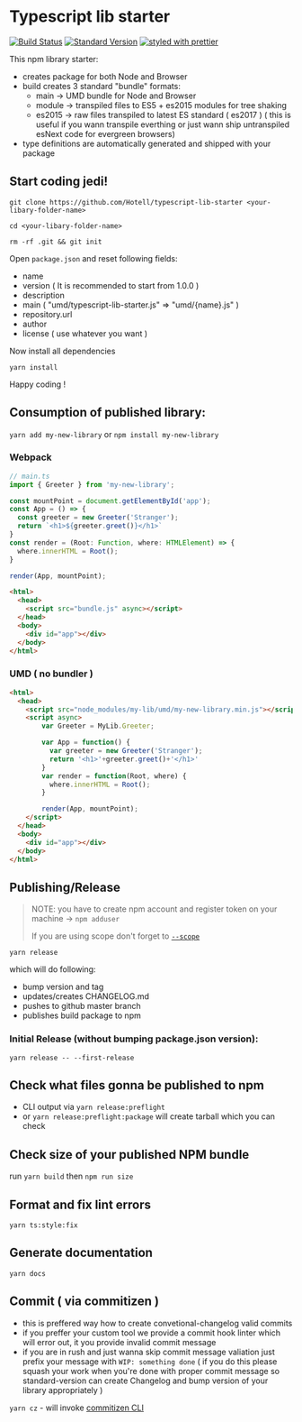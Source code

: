 # Typescript lib starter

[![Build Status](https://travis-ci.org/Hotell/typescript-lib-starter.svg?branch=master)](https://travis-ci.org/Hotell/typescript-lib-starter)
[![Standard Version](https://img.shields.io/badge/release-standard%20version-brightgreen.svg)](https://github.com/conventional-changelog/standard-version)
[![styled with prettier](https://img.shields.io/badge/styled_with-prettier-ff69b4.svg)](https://github.com/prettier/prettier)


This npm library starter:

- creates package for both Node and Browser
- build creates 3 standard "bundle" formats:
  - main -> UMD bundle for Node and Browser
  - module -> transpiled files to ES5 + es2015 modules for tree shaking
  - es2015 -> raw files transpiled to latest ES standard ( es2017 ) ( this is useful if you wann transpile everthing or just wann ship untranspiled esNext code for evergreen browsers)
- type definitions are automatically generated and shipped with your package

## Start coding jedi!

`git clone https://github.com/Hotell/typescript-lib-starter <your-libary-folder-name>`

`cd <your-libary-folder-name>`

`rm -rf .git && git init`

Open `package.json` and reset following fields:
- name
- version ( It is recommended to start from 1.0.0 )
- description
- main ( "umd/typescript-lib-starter.js" => "umd/{name}.js" )
- repository.url
- author
- license ( use whatever you want )

Now install all dependencies

`yarn install`

Happy coding !

## Consumption of published library:

`yarn add my-new-library` or `npm install my-new-library`

### Webpack

```ts
// main.ts
import { Greeter } from 'my-new-library';

const mountPoint = document.getElementById('app');
const App = () => {
  const greeter = new Greeter('Stranger');
  return `<h1>${greeter.greet()}</h1>`
}
const render = (Root: Function, where: HTMLElement) => {
  where.innerHTML = Root();
}

render(App, mountPoint);
```

```html
<html>
  <head>
    <script src="bundle.js" async></script>
  </head>
  <body>
    <div id="app"></div>
  </body>
</html>
```

### UMD ( no bundler )

```html
<html>
  <head>
    <script src="node_modules/my-lib/umd/my-new-library.min.js"></script>
    <script async>
        var Greeter = MyLib.Greeter;

        var App = function() {
          var greeter = new Greeter('Stranger');
          return '<h1>'+greeter.greet()+'</h1>'
        }
        var render = function(Root, where) {
          where.innerHTML = Root();
        }

        render(App, mountPoint);
    </script>
  </head>
  <body>
    <div id="app"></div>
  </body>
</html>
```

## Publishing/Release

> NOTE: you have to create npm account and register token on your machine
> -> `npm adduser`
>
> If you are using scope don't forget to [`--scope`](https://docs.npmjs.com/cli/adduser#scope)

`yarn release`

which will do following:
- bump version and tag
- updates/creates CHANGELOG.md
- pushes to github master branch
- publishes build package to npm


### Initial Release (without bumping package.json version):

`yarn release -- --first-release`

## Check what files gonna be published to npm

- CLI output via `yarn release:preflight`
- or `yarn release:preflight:package` will create tarball which you can check

## Check size of your published NPM bundle

run `yarn build` then `npm run size`

## Format and fix lint errors

`yarn ts:style:fix`

## Generate documentation

`yarn docs`

## Commit ( via commitizen )

- this is preffered way how to create convetional-changelog valid commits
- if you preffer your custom tool we provide a commit hook linter which will error out, it you provide invalid commit message
- if you are in rush and just wanna skip commit message valiation just prefix your message with `WIP: something done` ( if you do this please squash your work when you're done with proper commit message so standard-version can create Changelog and bump version of your library appropriately )

`yarn cz` - will invoke [commitizen CLI](https://github.com/commitizen/cz-cli)
